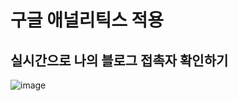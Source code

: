 # 구글 애널리틱스 적용

## 실시간으로 나의 블로그 접촉자 확인하기

![image](https://blogfiles.pstatic.net/MjAxODExMTNfOTQg/MDAxNTQyMDkyNzk1OTMw.GOUjKA5OyJYZs4tDJw8C1KroZTnjy8Jkcq1SyTYs4jYg.qD1jAdLOFrjYCjrrQWNmlzVW11kalNyCEGNVIh0F9PEg.JPEG.jnh04188/111.jpg)
